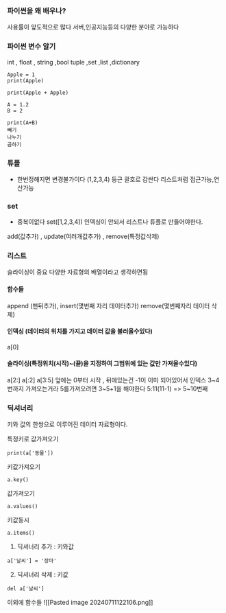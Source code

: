 ### 파이썬을 왜 배우나?
사용률이 앞도적으로 많다
서버,인공지능등의 다양한 분야로 가능하다



### 파이썬 변수 알기 
int , float , string ,bool
tuple ,set ,list ,dictionary


```
Apple = 1
print(Apple)
```

```
print(Apple + Apple)
```

```
A = 1.2
B = 2

print(A+B)
빼기
나누기
곱하기 
```



### 튜플
- 한번정해지면 변경불가이다
(1,2,3,4)
둥근 괄호로 감싼다
리스트처럼 접근가능,연산가능


### set
- 중복이없다
set([1,2,3,4])
인덱싱이 안되서 리스트나 튜플로 만들어야한다.


add(값추가) , update(여러개값추가) , remove(특정값삭제)



### 리스트
슬라이싱이 중요
다양한 자료형의 배열이라고 생각하면됨
#### 함수들
append (맨뒤추가), insert(몇번째 자리 데이터추가)
remove(몇번째자리 데이터 삭제)
#### 인덱싱 (데이터의 위치를 가지고 데이터 값을 불러올수있다)
a[0]
#### 슬라이싱(특정위치(시작)~(끝)을 지정하여  그범위에 있는 값만 가져올수있다)
a[2:]
a[:2]
a[3:5]
앞에는 0부터 시작 , 뒤에있는건 -1이 이미 되어있어서 인덱스 3~4번까지 가져오는거라 5를가져오려면 3~5+1을 해야한다
5:11(11-1) => 5~10번째
### 딕셔너리
키와 값의 한쌍으로 이루어진 데이터 자료형이다.

특정키로 값가져오기
```
print(a['동물'])
```

키값가져오기 
```
a.key()
```

값가져오기
```
a.values()
```

키값동시
```
a.items()
```


1.  딕셔너리 추가 : 키와값
```
a['날씨'] = '장마'
```
2. 딕셔너리 삭제 : 키값
```
del a['날씨']
```
이외에 함수들
![[Pasted image 20240711122106.png]]

